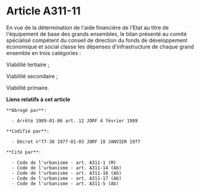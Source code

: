# Article A311-11

En vue de la détermination de l'aide financière de l'Etat au titre de l'équipement de base des grands ensembles, le bilan
présenté au comité spécialisé compétent du conseil de direction du fonds de développement économique et social classe les
dépenses d'infrastructure de chaque grand ensemble en trois catégories :

Viabilité tertiaire ;

Viabilité secondaire ;

Viabilité primaire.

**Liens relatifs à cet article**

	**Abrogé par**:

	  - Arrêté 1989-01-06 art. 12 JORF 4 février 1989

	**Codifié par**:

	  - Décret n°77-38 1977-01-03 JORF 18 JANVIER 1977

	**Cité par**:

	  - Code de l'urbanisme - art. A311-1 (M)
	  - Code de l'urbanisme - art. A311-14 (Ab)
	  - Code de l'urbanisme - art. A311-16 (Ab)
	  - Code de l'urbanisme - art. A311-17 (Ab)
	  - Code de l'urbanisme - art. A311-5 (Ab)
